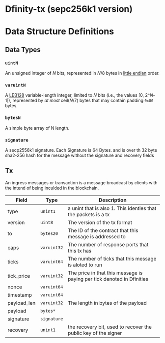 #  Dfinity-tx (sepc256k1 version)

# Data Structure Definitions

## Data Types

### `uintN`
An unsigned integer of _N_ bits,
represented in _N_/8 bytes in [little endian](https://en.wikipedia.org/wiki/Endianness#Little-endian) order.

### `varuintN`
A [LEB128](https://en.wikipedia.org/wiki/LEB128) variable-length integer, limited to _N_ bits (i.e., the values [0, 2^_N_-1]),
represented by _at most_ ceil(_N_/7) bytes that may contain padding `0x80` bytes.

### `bytesN`
A simple byte array of N length.

### `signature`
A secp2556k1 signature. Each Signature is 64 Bytes. and is over th  32 byte sha2-256 hash for the message without the signature and recovery fields

## Tx
An ingress messages or transaction is a message broadcast by clients with the intend of being inculded in the blockchain.

| Field | Type | Description |
|-------|------|-------------|
| type  | `unint1` | a unint that is also 1. This identies that the packets is a tx|
| version | `uint8` | The version of the tx format|
| to | `bytes20` | The ID of the contract that this message is addressed to |
| caps | `varuint32` | The number of response ports that this tx has |
| ticks | `varuint64` | The number of ticks that this message is aloted to run |
| tick_price | `varuint32` | The price in that this message is paying per tick denoted in Dfinities |
| nonce | `varuint64` ||
| timestamp | `varuint64` || 
| payload_len | `varuint32` | The length in bytes of the payload |
| payload | `bytes*` ||
| signature | `signature` ||
| recovery | `unint1` | the recovery bit, used to recover the public key of the signer|
